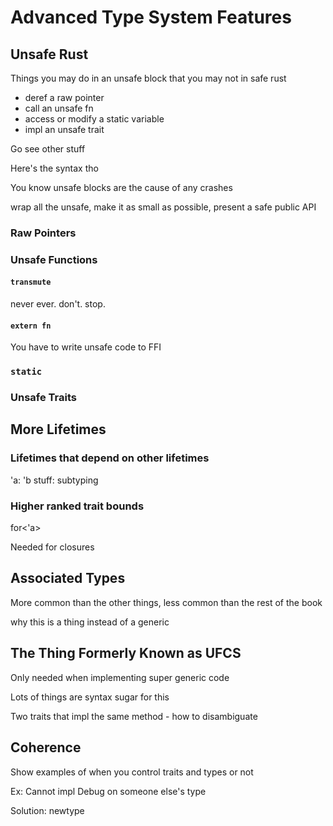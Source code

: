 # Advanced Type System Features

## Unsafe Rust

Things you may do in an unsafe block that you may not in safe rust

- deref a raw pointer
- call an unsafe fn
- access or modify a static variable
- impl an unsafe trait

Go see other stuff

Here's the syntax tho

You know unsafe blocks are the cause of any crashes

wrap all the unsafe, make it as small as possible, present a safe public API

### Raw Pointers

### Unsafe Functions

#### `transmute`

never ever. don't. stop.

#### `extern fn`

You have to write unsafe code to FFI

### `static`

### Unsafe Traits

## More Lifetimes

### Lifetimes that depend on other lifetimes

'a: 'b stuff: subtyping

### Higher ranked trait bounds

for<'a>

Needed for closures

## Associated Types

More common than the other things, less common than the rest of the book

why this is a thing instead of a generic

## The Thing Formerly Known as UFCS

Only needed when implementing super generic code

Lots of things are syntax sugar for this

Two traits that impl the same method - how to disambiguate

## Coherence

Show examples of when you control traits and types or not

Ex: Cannot impl Debug on someone else's type

Solution: newtype
